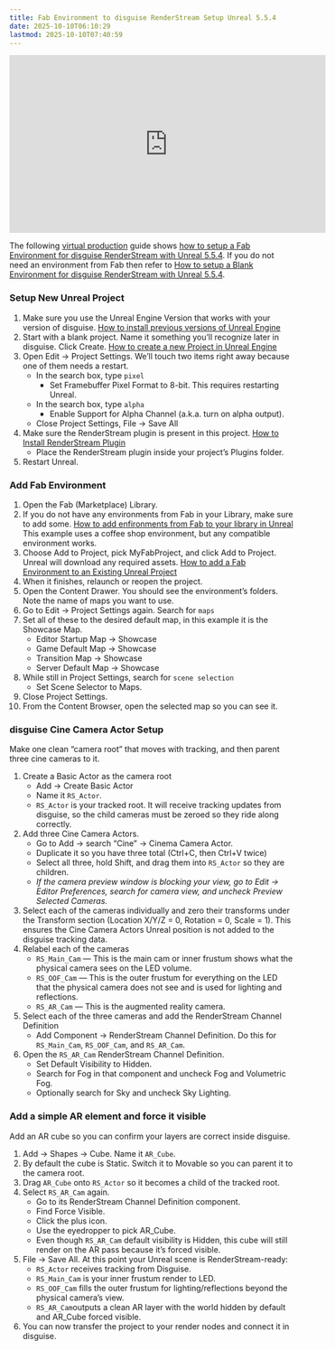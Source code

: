 ```yaml
---
title: Fab Environment to disguise RenderStream Setup Unreal 5.5.4
date: 2025-10-10T06:10:29
lastmod: 2025-10-10T07:40:59
---
```


<div class="video-grid">

<div class="iframe-16-9-container">
<iframe class="youTubeIframe" width="560" height="315" src="https://www.youtube.com/embed/gJLWQFV2bWA?rel=0" title="YouTube video player" frameborder="0" allow="accelerometer; autoplay; clipboard-write; encrypted-media; gyroscope; picture-in-picture; web-share" referrerpolicy="strict-origin-when-cross-origin" allowfullscreen></iframe>
</div>

</div>

The following [virtual production](./virtual-production.md) guide shows [how to setup a Fab Environment for disguise RenderStream with Unreal 5.5.4](https://youtu.be/gJLWQFV2bWA). If you do not need an environment from Fab then refer to [How to setup a Blank Environment for disguise RenderStream with Unreal 5.5.4](https://youtu.be/Vb0-OxnYzB0).

### Setup New Unreal Project

1. Make sure you use the Unreal Engine Version that works with your version of disguise. [How to install previous versions of Unreal Engine](../../3d-modeling/unreal-engine/install-previous-version-of-unreal-engine.md)
2. Start with a blank project. Name it something you’ll recognize later in disguise. Click Create. [How to create a new Project in Unreal Engine](../../3d-modeling/unreal-engine/create-new-project-in-unreal-engine.md)
3. Open Edit → Project Settings. We’ll touch two items right away because one of them needs a restart.
   - In the search box, type `pixel`
     - Set Framebuffer Pixel Format to 8-bit. This requires restarting Unreal.
   - In the search box, type `alpha`
     - Enable Support for Alpha Channel (a.k.a. turn on alpha output).
   - Close Project Settings, File → Save All
4. Make sure the RenderStream plugin is present in this project. [How to Install RenderStream Plugin](./install-disguise-renderstream-plugin.md)
   - Place the RenderStream plugin inside your project’s Plugins folder.
5. Restart Unreal.

### Add Fab Environment

1.  Open the Fab (Marketplace) Library.
2.  If you do not have any environments from Fab in your Library, make sure to add some. [How to add enfironments from Fab to your library in Unreal](../../3d-modeling/unreal-engine/add-epic-games-fab-assets-to-library.md) This example uses a coffee shop environment, but any compatible environment works.
3.  Choose Add to Project, pick MyFabProject, and click Add to Project. Unreal will download any required assets. [How to add a Fab Environment to an Existing Unreal Project](../../3d-modeling/unreal-engine/add-fab-3d-environment-to-unreal-project.md)
4.  When it finishes, relaunch or reopen the project.
5.  Open the Content Drawer. You should see the environment’s folders. Note the name of maps you want to use.
6.  Go to Edit → Project Settings again. Search for `maps`
7.  Set all of these to the desired default map, in this example it is the Showcase Map.
    - Editor Startup Map → Showcase
    - Game Default Map → Showcase
    - Transition Map → Showcase
    - Server Default Map → Showcase
8.  While still in Project Settings, search for `scene selection`
    - Set Scene Selector to Maps.
9.  Close Project Settings.
10. From the Content Browser, open the selected map so you can see it.

### disguise Cine Camera Actor Setup

Make one clean “camera root” that moves with tracking, and then parent three cine cameras to it.

1. Create a Basic Actor as the camera root
   - Add → Create Basic Actor
   - Name it `RS_Actor`.
   - `RS_Actor` is your tracked root. It will receive tracking updates from disguise, so the child cameras must be zeroed so they ride along correctly.
2. Add three Cine Camera Actors.
   - Go to Add → search “Cine” → Cinema Camera Actor.
   - Duplicate it so you have three total (Ctrl+C, then Ctrl+V twice)
   - Select all three, hold Shift, and drag them into `RS_Actor` so they are children.
   - _If the camera preview window is blocking your view, go to Edit → Editor Preferences, search for camera view, and uncheck Preview Selected Cameras._
3. Select each of the cameras individually and zero their transforms under the Transform section (Location X/Y/Z = 0, Rotation = 0, Scale = 1). This ensures the Cine Camera Actors Unreal position is not added to the disguise tracking data.
4. Relabel each of the cameras
   - `RS_Main_Cam` — This is the main cam or inner frustum shows what the physical camera sees on the LED volume.
   - `RS_OOF_Cam` — This is the outer frustum for everything on the LED that the physical camera does not see and is used for lighting and reflections.
   - `RS_AR_Cam` — This is the augmented reality camera.
5. Select each of the three cameras and add the RenderStream Channel Definition
   - Add Component → RenderStream Channel Definition. Do this for `RS_Main_Cam`, `RS_OOF_Cam`, and `RS_AR_Cam`.
6. Open the `RS_AR_Cam` RenderStream Channel Definition.
   - Set Default Visibility to Hidden.
   - Search for Fog in that component and uncheck Fog and Volumetric Fog.
   - Optionally search for Sky and uncheck Sky Lighting.

### Add a simple AR element and force it visible

Add an AR cube so you can confirm your layers are correct inside disguise.

1. Add → Shapes → Cube. Name it `AR_Cube`.
2. By default the cube is Static. Switch it to Movable so you can parent it to the camera root.
3. Drag `AR_Cube` onto `RS_Actor` so it becomes a child of the tracked root.
4. Select `RS_AR_Cam` again.
   - Go to its RenderStream Channel Definition component.
   - Find Force Visible.
   - Click the plus icon.
   - Use the eyedropper to pick AR_Cube.
   - Even though `RS_AR_Cam` default visibility is Hidden, this cube will still render on the AR pass because it’s forced visible.
5. File → Save All. At this point your Unreal scene is RenderStream-ready:
   - `RS_Actor` receives tracking from Disguise.
   - `RS_Main_Cam` is your inner frustum render to LED.
   - `RS_OOF_Cam` fills the outer frustum for lighting/reflections beyond the physical camera’s view.
   - `RS_AR_Cam`outputs a clean AR layer with the world hidden by default and AR_Cube forced visible.
6. You can now transfer the project to your render nodes and connect it in disguise.
